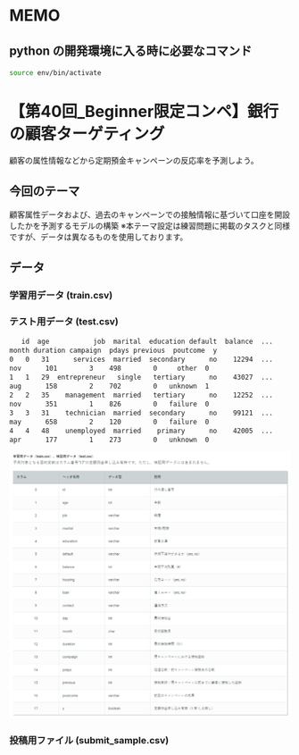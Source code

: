 # MEMO

## python の開発環境に入る時に必要なコマンド

```sh
source env/bin/activate
```

# 【第40回_Beginner限定コンペ】銀行の顧客ターゲティング

顧客の属性情報などから定期預金キャンペーンの反応率を予測しよう。

## 今回のテーマ
顧客属性データおよび、過去のキャンペーンでの接触情報に基づいて口座を開設したかを予測するモデルの構築
※本テーマ設定は練習問題に掲載のタスクと同様ですが、データは異なるものを使用しております。

## データ

### 学習用データ (train.csv)
### テスト用データ (test.csv)

```text
   id  age           job  marital  education default  balance  ... month duration campaign  pdays previous  poutcome  y
0   0   31      services  married  secondary      no    12294  ...   nov      101        3    498        0     other  0
1   1   29  entrepreneur   single   tertiary      no    43027  ...   aug      158        2    702        0   unknown  1
2   2   35    management  married   tertiary      no    12252  ...   nov      351        1    826        0   failure  0
3   3   31    technician  married  secondary      no    99121  ...   may      658        2    120        0   failure  0
4   4   48    unemployed  married    primary      no    42005  ...   apr      177        1    273        0   unknown  0
```

![train.csvの説明](picture/train_explain.png)

### 投稿用ファイル (submit_sample.csv)